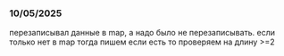 ### 10/05/2025
перезаписывал данные в map, а надо было не перезаписывать. если только нет в map тогда пишем если есть то проверяем на длину >=2 